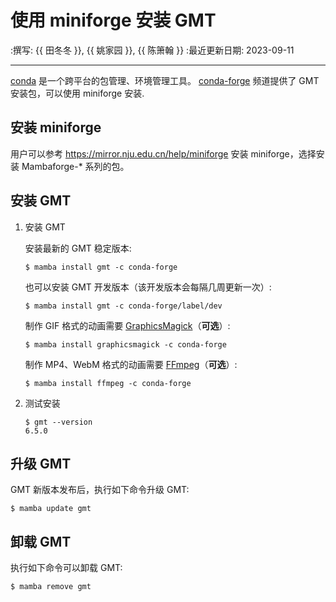 # 使用 miniforge 安装 GMT

:撰写: {{ 田冬冬 }}, {{ 姚家园 }}, {{ 陈箫翰 }}
:最近更新日期: 2023-09-11

---

[conda](https://docs.conda.io/en/latest/) 是一个跨平台的包管理、环境管理工具。
[conda-forge](https://conda-forge.org/) 频道提供了 GMT 安装包，可以使用 miniforge 安装.

## 安装 miniforge

用户可以参考 https://mirror.nju.edu.cn/help/miniforge 
安装 miniforge，选择安装 Mambaforge-* 系列的包。

## 安装 GMT

1. 安装 GMT

   安装最新的 GMT 稳定版本:

   ```
   $ mamba install gmt -c conda-forge
   ```

   也可以安装 GMT 开发版本（该开发版本会每隔几周更新一次）:

   ```
   $ mamba install gmt -c conda-forge/label/dev
   ```

   制作 GIF 格式的动画需要 [GraphicsMagick](http://www.graphicsmagick.org/)（**可选**）:

   ```
   $ mamba install graphicsmagick -c conda-forge
   ```

   制作 MP4、WebM 格式的动画需要 [FFmpeg](https://ffmpeg.org/)（**可选**）:

   ```
   $ mamba install ffmpeg -c conda-forge
   ```

2. 测试安装

   ```
   $ gmt --version
   6.5.0
   ```

## 升级 GMT

GMT 新版本发布后，执行如下命令升级 GMT:

```
$ mamba update gmt
```

## 卸载 GMT

执行如下命令可以卸载 GMT:

```
$ mamba remove gmt
```

